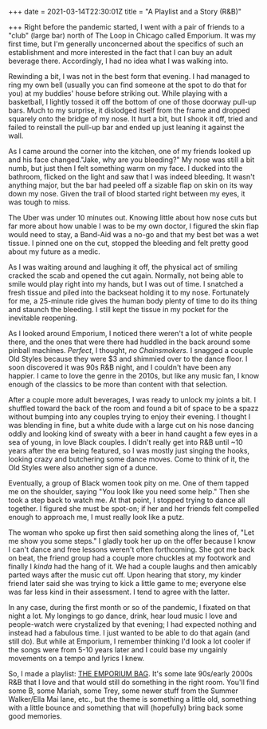 +++
date = 2021-03-14T22:30:01Z
title = "A Playlist and a Story (R&B)"

+++
Right before the pandemic started, I went with a pair of friends to a "club" (large bar) north of The Loop in Chicago called Emporium. It was my first time, but I'm generally unconcerned about the specifics of such an establishment and more interested in the fact that I can buy an adult beverage there. Accordingly, I had no idea what I was walking into.

Rewinding a bit, I was not in the best form that evening. I had managed to ring my own bell (usually you can find someone at the spot to do that for you) at my buddies' house before striking out. While playing with a basketball, I lightly tossed it off the bottom of one of those doorway pull-up bars. Much to my surprise, it dislodged itself from the frame and dropped squarely onto the bridge of my nose. It hurt a bit, but I shook it off, tried and failed to reinstall the pull-up bar and ended up just leaning it against the wall.

As I came around the corner into the kitchen, one of my friends looked up and his face changed."Jake, why are you bleeding?" My nose was still a bit numb, but just then I felt something warm on my face. I ducked into the bathroom, flicked on the light and saw that I was indeed bleeding. It wasn't anything major, but the bar had peeled off a sizable flap on skin on its way down my nose. Given the trail of blood started right between my eyes, it was tough to miss.

The Uber was under 10 minutes out. Knowing little about how nose cuts but far more about how unable I was to be my own doctor, I figured the skin flap would need to stay, a Band-Aid was a no-go and that my best bet was a wet tissue. I pinned one on the cut, stopped the bleeding and felt pretty good about my future as a medic.

As I was waiting around and laughing it off, the physical act of smiling cracked the scab and opened the cut again. Normally, not being able to smile would play right into my hands, but I was out of time. I snatched a fresh tissue and piled into the backseat holding it to my nose. Fortunately for me, a 25-minute ride gives the human body plenty of time to do its thing and staunch the bleeding. I still kept the tissue in my pocket for the inevitable reopening.

As I looked around Emporium, I noticed there weren't a lot of white people there, and the ones that were there had huddled in the back around some pinball machines. _Perfect_, I thought, _no Chainsmokers._ I snagged a couple Old Styles because they were $3 and shimmied over to the dance floor. I soon discovered it was 90s R&B night, and I couldn't have been any happier. I came to love the genre in the 2010s, but like any music fan, I know enough of the classics to be more than content with that selection.

After a couple more adult beverages, I was ready to unlock my joints a bit. I shuffled toward the back of the room and found a bit of space to be a spazz without bumping into any couples trying to enjoy their evening. I thought I was blending in fine, but a white dude with a large cut on his nose dancing oddly and looking kind of sweaty with a beer in hand caught a few eyes in a sea of young, in love Black couples. I didn't really get into R&B until \~10 years after the era being featured, so I was mostly just singing the hooks, looking crazy and butchering some dance moves. Come to think of it, the Old Styles were also another sign of a dunce. 

Eventually, a group of Black women took pity on me. One of them tapped me on the shoulder, saying "You look like you need some help." Then she took a step back to watch me. At that point, I stopped trying to dance all together. I figured she must be spot-on; if her and her friends felt compelled enough to approach me, I must really look like a putz.

The woman who spoke up first then said something along the lines of, "Let me show you some steps." I gladly took her up on the offer because I know I can't dance and free lessons weren't often forthcoming. She got me back on beat, the friend group had a couple more chuckles at my footwork and finally I _kinda_ had the hang of it. We had a couple laughs and then amicably parted ways after the music cut off. Upon hearing that story, my kinder friend later said she was trying to kick a little game to me; everyone else was far less kind in their assessment. I tend to agree with the latter.

In any case, during the first month or so of the pandemic, I fixated on that night a lot. My longings to go dance, drink, hear loud music I love and people-watch were crystalized by that evening; I had expected nothing and instead had a fabulous time. I just wanted to be able to do that again (and still do). But while at Emporium, I remember thinking I'd look a lot cooler if the songs were from 5-10 years later and I could base my ungainly movements on a tempo and lyrics I knew.

So, I made a playlist: [THE EMPORIUM BAG](https://open.spotify.com/playlist/2WpZuTqMAoqFWIAnxwmmjE?si=Sj5QQW__TVWiWTp7bPBLsA). It's some late 90s/early 2000s R&B that I love and that would still do something in the right room. You'll find some B, some Mariah, some Trey, some newer stuff from the Summer Walker/Ella Mai lane, etc., but the theme is something a little old, something with a little bounce and something that will (hopefully) bring back some good memories.